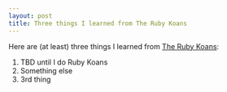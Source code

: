 ```yaml
---
layout: post
title: Three things I learned from The Ruby Koans
---
```


Here are (at least) three things I learned from [The Ruby Koans](http://rubykoans.com/):
 1. TBD until I do Ruby Koans 
 2. Something else
 3. 3rd thing

